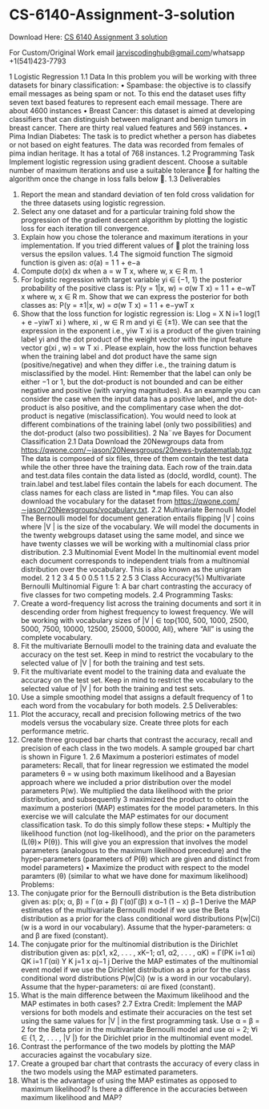# CS-6140-Assignment-3-solution

Download Here: [CS 6140 Assignment 3 solution](https://jarviscodinghub.com/assignment/cs-6140-assignment-3-solution/)

For Custom/Original Work email jarviscodinghub@gmail.com/whatsapp +1(541)423-7793

1 Logistic Regression
1.1 Data
In this problem you will be working with three datasets for binary classification:
• Spambase: the objective is to classify email messages as being spam or not. To this end the
dataset uses fifty seven text based features to represent each email message. There are about
4600 instances
• Breast Cancer: this dataset is aimed at developing classifiers that can distinguish between
malignant and benign tumors in breast cancer. There are thirty real valued features and 569
instances.
• Pima Indian Diabetes: The task is to predict whether a person has diabetes or not based
on eight features. The data was recorded from females of pima indian heritage. It has a total
of 768 instances.
1.2 Programming Task
Implement logistic regression using gradient descent. Choose a suitable number of maximum iterations and use a suitable tolerance  for halting the algorithm once the change in loss falls below
.
1.3 Deliverables
1. Report the mean and standard deviation of ten fold cross validation for the three datasets
using logistic regression.
2. Select any one dataset and for a particular training fold show the progression of the gradient
descent algorithm by plotting the logistic loss for each iteration till convergence.
3. Explain how you chose the tolerance and maximum iterations in your implementation. If you
tried different values of  plot the training loss versus the epsilon values.
1.4 The sigmoid function
The sigmoid function is given as:
σ(a) = 1
1 + e−a
1. Compute dσ(x)
dx when a = w
T x, where w, x ∈ R
m.
1
2. For logistic regression with target variable yi ∈ {−1, 1} the posterior probability of the positive
class is:
P(y = 1|x, w) = σ(w
T x) = 1
1 + e−wT x
where w, x ∈ R
m. Show that we can express the posterior for both classes as:
P(y = ±1|x, w) = σ(w
T x) = 1
1 + e−ywT x
3. Show that the loss function for logistic regression is:
Llog =
X
N
i=1
log(1 + e
−yiwT xi
)
where, xi
, w ∈ R
m and yi ∈ {±1}. We can see that the expression in the exponent i.e., yiw
T xi
is a product of the given training label yi and the dot product of the weight vector with the
input feature vector g(xi
, w) = w
T xi
. Please explain, how the loss function behaves when the
training label and dot product have the same sign (positive/negative) and when they differ
i.e., the training datum is misclassified by the model.
Hint: Remember that the label can only be either −1 or 1, but the dot-product is not
bounded and can be either negative and positive (with varying magnitudes). As an example
you can consider the case when the input data has a positive label, and the dot-product is
also positive, and the complimentary case when the dot-product is negative (misclassification).
You would need to look at different combinations of the training label (only two possibilities)
and the dot-product (also two possibilities).
2 Na¨ıve Bayes for Document Classification
2.1 Data
Download the 20Newgroups data from https://qwone.com/∼jason/20Newsgroups/20news-bydatematlab.tgz The data is composed of six files, three of them contain the test data while the other
three have the training data. Each row of the train.data and test.data files contain the data listed
as (docId, wordId, count). The train.label and test.label files contain the labels for each document.
The class names for each class are listed in *.map files. You can also download the vocabulary for
the dataset from https://qwone.com/∼jason/20Newsgroups/vocabulary.txt.
2.2 Multivariate Bernoulli Model
The Bernoulli model for document generation entails flipping |V | coins where |V | is the size of the
vocabulary. We will model the documents in the twenty webgroups dataset using the same model,
and since we have twenty classes we will be working with a multinomial class prior distribution.
2.3 Multinomial Event Model
In the multinomial event model each document corresponds to independent trials from a multinomial distribution over the vocabulary. This is also known as the unigram model.
2
1 2 3 4 5
0
0.5
1
1.5
2
2.5
3
Class
Accuracy(%)
Multivariate Bernoulli
Multinomial
Figure 1: A bar chart contrasting the accuracy of five classes for two competing models.
2.4 Programming Tasks:
1. Create a word-frequency list across the training documents and sort it in descending order
from highest frequency to lowest frequency. We will be working with vocabulary sizes of |V | ∈
top{100, 500, 1000, 2500, 5000, 7500, 10000, 12500, 25000, 50000, All}, where “All” is using the
complete vocabulary.
2. Fit the multivariate Bernoulli model to the training data and evaluate the accuracy on the
test set. Keep in mind to restrict the vocabulary to the selected value of |V | for both the
training and test sets.
3. Fit the multivariate event model to the training data and evaluate the accuracy on the test
set. Keep in mind to restrict the vocabulary to the selected value of |V | for both the training
and test sets.
4. Use a simple smoothing model that assigns a default frequency of 1 to each word from the
vocabulary for both models.
2.5 Deliverables:
1. Plot the accuracy, recall and precision following metrics of the two models versus the vocabulary size. Create three plots for each performance metric.
2. Create three grouped bar charts that contrast the accuracy, recall and precision of each class
in the two models. A sample grouped bar chart is shown in Figure 1.
2.6 Maximum a posteriori estimates of model parameters:
Recall, that for linear regression we estimated the model parameters θ = w using both maximum
likelihood and a Bayesian approach where we included a prior distribution over the model parameters P(w). We multiplied the data likelihood with the prior distribution, and subsequently
3
maximized the product to obtain the maximum a posteriori (MAP) estimates for the model parameters. In this exercise we will calculate the MAP estimates for our document classification task.
To do this simply follow these steps:
• Multiply the likelihood function (not log-likelihood), and the prior on the parameters (L(θ)×
P(θ)). This will give you an expression that involves the model parameters (analogous to
the maximum likelihood precedure) and the hyper-parameters (parameters of P(θ) which are
given and distinct from model parameters)
• Maximize the product with respect to the model paramters (θ) (similar to what we have done
for maximum likelihood)
Problems:
1. The conjugate prior for the Bernoulli distribution is the Beta distribution given as:
p(x; α, β) = Γ(α + β)
Γ(α)Γ(β)
x
α−1
(1 − x)
β−1
Derive the MAP estimates of the multivariate Bernoulli model if we use the Beta distribution
as a prior for the class conditional word distributions P(w|Ci) (w is a word in our vocabulary).
Assume that the hyper-parameters: α and β are fixed (constant).
2. The conjugate prior for the multinomial distribution is the Dirichlet distribution given as:
p(x1, x2, . . . , xK−1; α1, α2, . . . , αK) = Γ(PK
i=1 αi)
QK
i=1 Γ(αi)
Y
K
j=1
x
αj−1
j
Derive the MAP estimates of the multinomial event model if we use the Dirichlet distribution
as a prior for the class conditional word distributions P(w|Ci) (w is a word in our vocabulary).
Assume that the hyper-parameters: αi are fixed (constant).
3. What is the main difference between the Maximum likelihood and the MAP estimates in both
cases?
2.7 Extra Credit:
Implement the MAP versions for both models and estimate their accuracies on the test set using
the same values for |V | in the first programming task. Use α = β = 2 for the Beta prior in the
multivariate Bernoulli model and use αi = 2; ∀i ∈ {1, 2, . . . , |V |} for the Dirichlet prior in the
multinomial event model.
1. Contrast the performance of the two models by plotting the MAP accuracies against the
vocabulary size.
2. Create a grouped bar chart that contrasts the accuracy of every class in the two models using
the MAP estimated parameters.
3. What is the advantage of using the MAP estimates as opposed to maximum likelihood? Is
there a difference in the accuracies between maximum likelihood and MAP?

